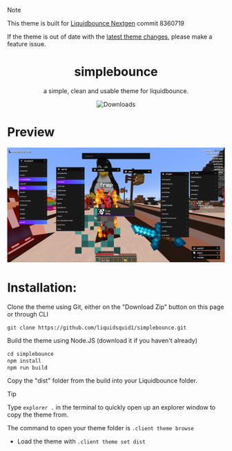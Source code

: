 > [!NOTE]
> This theme is built for [Liquidbounce Nextgen](http://github.com/CCBlueX/Liquidbounce/blob/nextgen) commit 8360719
> 
> If the theme is out of date with the [latest theme changes](https://github.com/CCBlueX/LiquidBounce/commits/nextgen/src-theme), please make a feature issue.

<h1 align="center">
  simplebounce
</h1>

<p align="center">
  a simple, clean and usable theme for liquidbounce.
</p>
<p align="center">
  <img src="https://img.shields.io/github/downloads/liquidsquid1/simplebounce/total?label=Github%20Downloads" alt="Downloads" />
</p>

<h1>Preview</h1>
<img src="https://github.com/liquidsquid1/simplebounce/blob/main/.github/img/pic.png" />

<h1>Installation:</h1>
Clone the theme using Git, either on the "Download Zip" button on this page or through CLI

```
git clone https://github.com/liquidsquid1/simplebounce.git
```
Build the theme using Node.JS (download it if you haven't already)
```
cd simplebounce
npm install
npm run build
```
Copy the "dist" folder from the build into your Liquidbounce folder.

> [!TIP]
> Type `explorer .` in the terminal to quickly open up an explorer window to copy the theme from.

The command to open your theme folder is `.client theme browse`

- Load the theme with `.client theme set dist`
